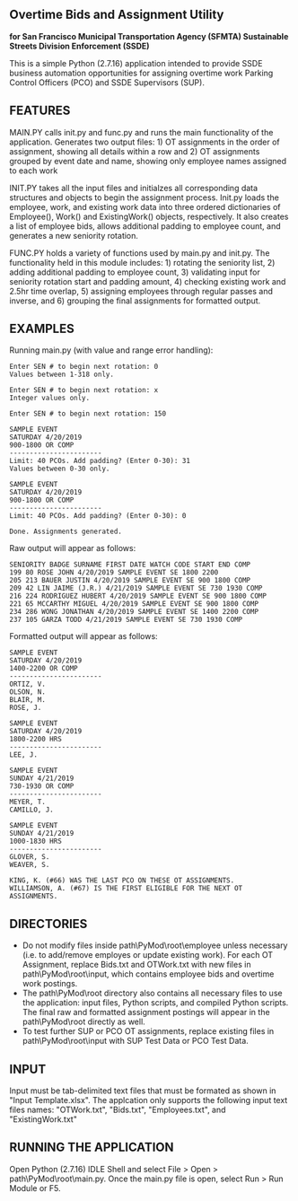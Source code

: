 ## Overtime Bids and Assignment Utility
**for San Francisco Municipal Transportation Agency (SFMTA) Sustainable Streets Division Enforcement (SSDE)**

This is a simple Python (2.7.16) application intended to provide SSDE business 
automation opportunities for assigning overtime work Parking Control Officers (PCO) and SSDE Supervisors (SUP).

FEATURES
--------------------------
MAIN.PY
calls init.py and func.py and runs the main functionality of the application. 
Generates two output files: 1) OT assignments in the order of assignment, 
showing all details within a row and 2) OT assignments grouped by event date and
name, showing only employee names assigned to each work

INIT.PY
takes all the input files and initialzes all corresponding 
data structures and objects to begin the assignment process. Init.py loads the
employee, work, and existing work data into three ordered dictionaries of 
Employee(), Work() and ExistingWork() objects, respectively. It also creates
a list of employee bids, allows additional padding to employee count, and 
generates a new seniority rotation.

FUNC.PY
holds a variety of functions used by main.py and init.py. 
The functionality held in this module includes: 1) rotating the seniority list, 
2) adding additional padding to employee count, 3) validating input for 
seniority rotation start and padding amount, 4) checking existing work and 
2.5hr time overlap, 5) assigning employees through regular passes and inverse, 
and 6) grouping the final assignments for formatted output.

EXAMPLES
--------------------------
Running main.py (with value and range error handling):

	Enter SEN # to begin next rotation: 0
	Values between 1-318 only.

	Enter SEN # to begin next rotation: x
	Integer values only.

	Enter SEN # to begin next rotation: 150

	SAMPLE EVENT
	SATURDAY 4/20/2019
	900-1800 OR COMP
	-----------------------
	Limit: 40 PCOs. Add padding? (Enter 0-30): 31
	Values between 0-30 only.

	SAMPLE EVENT
	SATURDAY 4/20/2019
	900-1800 OR COMP
	-----------------------
	Limit: 40 PCOs. Add padding? (Enter 0-30): 0

	Done. Assignments generated.

Raw output will appear as follows:

	SENIORITY BADGE SURNAME FIRST DATE WATCH CODE START END COMP
	199 80 ROSE JOHN 4/20/2019 SAMPLE EVENT SE 1800 2200	
	205 213 BAUER JUSTIN 4/20/2019 SAMPLE EVENT SE 900 1800 COMP
	209 42 LIN JAIME (J.R.) 4/21/2019 SAMPLE EVENT SE 730 1930 COMP
	216 224 RODRIGUEZ HUBERT 4/20/2019 SAMPLE EVENT SE 900 1800 COMP
	221 65 MCCARTHY MIGUEL 4/20/2019 SAMPLE EVENT SE 900 1800 COMP
	234 286 WONG JONATHAN 4/20/2019 SAMPLE EVENT SE 1400 2200 COMP
	237 105 GARZA TODD 4/21/2019 SAMPLE EVENT SE 730 1930 COMP

Formatted output will appear as follows:

	SAMPLE EVENT
	SATURDAY 4/20/2019
	1400-2200 OR COMP
	-----------------------
	ORTIZ, V.
	OLSON, N.
	BLAIR, M.
	ROSE, J.

	SAMPLE EVENT
	SATURDAY 4/20/2019
	1800-2200 HRS
	-----------------------
	LEE, J.

	SAMPLE EVENT
	SUNDAY 4/21/2019
	730-1930 OR COMP
	-----------------------
	MEYER, T.
	CAMILLO, J.

	SAMPLE EVENT
	SUNDAY 4/21/2019
	1000-1830 HRS
	-----------------------
	GLOVER, S.
	WEAVER, S.
	
	KING, K. (#66) WAS THE LAST PCO ON THESE OT ASSIGNMENTS.
	WILLIAMSON, A. (#67) IS THE FIRST ELIGIBLE FOR THE NEXT OT ASSIGNMENTS.

DIRECTORIES
--------------------------
- Do not modify files inside path\PyMod\root\employee unless necessary (i.e. to 
add/remove employes or update existing work). For each OT Assignment, replace
Bids.txt and OTWork.txt with new files in path\PyMod\root\input, which contains
employee bids and overtime work postings.
- The path\PyMod\root directory also contains all necessary files to use the 
application: input files, Python scripts, and compiled Python scripts. The final
raw and formatted assignment postings will appear in the path\PyMod\root directly
as well. 
- To test further SUP or PCO OT assignments, replace existing files in
path\PyMod\root\input with SUP Test Data or PCO Test Data.

INPUT
--------------------------
Input must be tab-delimited text files that must be formated as shown in "Input Template.xlsx". The applcation only supports the following input text files names: "OTWork.txt", "Bids.txt", "Employees.txt", and "ExistingWork.txt"

RUNNING THE APPLICATION
--------------------------
Open Python (2.7.16) IDLE Shell and select File > Open > path\PyMod\root\main.py. Once the main.py file is open, select Run > Run Module or F5.
